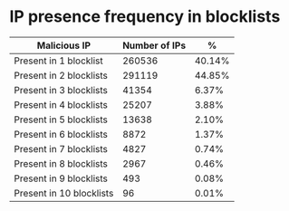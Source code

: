 # IP presence frequency in blocklists
| Malicious IP | Number of IPs | % |
|----|----|----|
| Present in 1 blocklist | 260536 | 40.14% |
| Present in 2 blocklists | 291119 | 44.85% |
| Present in 3 blocklists | 41354 | 6.37% |
| Present in 4 blocklists | 25207 | 3.88% |
| Present in 5 blocklists | 13638 | 2.10% |
| Present in 6 blocklists | 8872 | 1.37% |
| Present in 7 blocklists | 4827 | 0.74% |
| Present in 8 blocklists | 2967 | 0.46% |
| Present in 9 blocklists | 493 | 0.08% |
| Present in 10 blocklists | 96 | 0.01% |
